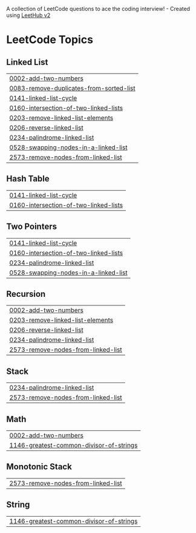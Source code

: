 A collection of LeetCode questions to ace the coding interview! - Created using [LeetHub v2](https://github.com/arunbhardwaj/LeetHub-2.0)
<!---LeetCode Topics Start-->
# LeetCode Topics
## Linked List
|  |
| ------- |
| [0002-add-two-numbers](https://github.com/PavanTatikonda24/LeetCode/tree/master/0002-add-two-numbers) |
| [0083-remove-duplicates-from-sorted-list](https://github.com/PavanTatikonda24/LeetCode/tree/master/0083-remove-duplicates-from-sorted-list) |
| [0141-linked-list-cycle](https://github.com/PavanTatikonda24/LeetCode/tree/master/0141-linked-list-cycle) |
| [0160-intersection-of-two-linked-lists](https://github.com/PavanTatikonda24/LeetCode/tree/master/0160-intersection-of-two-linked-lists) |
| [0203-remove-linked-list-elements](https://github.com/PavanTatikonda24/LeetCode/tree/master/0203-remove-linked-list-elements) |
| [0206-reverse-linked-list](https://github.com/PavanTatikonda24/LeetCode/tree/master/0206-reverse-linked-list) |
| [0234-palindrome-linked-list](https://github.com/PavanTatikonda24/LeetCode/tree/master/0234-palindrome-linked-list) |
| [0528-swapping-nodes-in-a-linked-list](https://github.com/PavanTatikonda24/LeetCode/tree/master/0528-swapping-nodes-in-a-linked-list) |
| [2573-remove-nodes-from-linked-list](https://github.com/PavanTatikonda24/LeetCode/tree/master/2573-remove-nodes-from-linked-list) |
## Hash Table
|  |
| ------- |
| [0141-linked-list-cycle](https://github.com/PavanTatikonda24/LeetCode/tree/master/0141-linked-list-cycle) |
| [0160-intersection-of-two-linked-lists](https://github.com/PavanTatikonda24/LeetCode/tree/master/0160-intersection-of-two-linked-lists) |
## Two Pointers
|  |
| ------- |
| [0141-linked-list-cycle](https://github.com/PavanTatikonda24/LeetCode/tree/master/0141-linked-list-cycle) |
| [0160-intersection-of-two-linked-lists](https://github.com/PavanTatikonda24/LeetCode/tree/master/0160-intersection-of-two-linked-lists) |
| [0234-palindrome-linked-list](https://github.com/PavanTatikonda24/LeetCode/tree/master/0234-palindrome-linked-list) |
| [0528-swapping-nodes-in-a-linked-list](https://github.com/PavanTatikonda24/LeetCode/tree/master/0528-swapping-nodes-in-a-linked-list) |
## Recursion
|  |
| ------- |
| [0002-add-two-numbers](https://github.com/PavanTatikonda24/LeetCode/tree/master/0002-add-two-numbers) |
| [0203-remove-linked-list-elements](https://github.com/PavanTatikonda24/LeetCode/tree/master/0203-remove-linked-list-elements) |
| [0206-reverse-linked-list](https://github.com/PavanTatikonda24/LeetCode/tree/master/0206-reverse-linked-list) |
| [0234-palindrome-linked-list](https://github.com/PavanTatikonda24/LeetCode/tree/master/0234-palindrome-linked-list) |
| [2573-remove-nodes-from-linked-list](https://github.com/PavanTatikonda24/LeetCode/tree/master/2573-remove-nodes-from-linked-list) |
## Stack
|  |
| ------- |
| [0234-palindrome-linked-list](https://github.com/PavanTatikonda24/LeetCode/tree/master/0234-palindrome-linked-list) |
| [2573-remove-nodes-from-linked-list](https://github.com/PavanTatikonda24/LeetCode/tree/master/2573-remove-nodes-from-linked-list) |
## Math
|  |
| ------- |
| [0002-add-two-numbers](https://github.com/PavanTatikonda24/LeetCode/tree/master/0002-add-two-numbers) |
| [1146-greatest-common-divisor-of-strings](https://github.com/PavanTatikonda24/LeetCode/tree/master/1146-greatest-common-divisor-of-strings) |
## Monotonic Stack
|  |
| ------- |
| [2573-remove-nodes-from-linked-list](https://github.com/PavanTatikonda24/LeetCode/tree/master/2573-remove-nodes-from-linked-list) |
## String
|  |
| ------- |
| [1146-greatest-common-divisor-of-strings](https://github.com/PavanTatikonda24/LeetCode/tree/master/1146-greatest-common-divisor-of-strings) |
<!---LeetCode Topics End-->